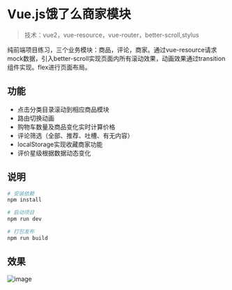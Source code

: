 # Vue.js饿了么商家模块

> 技术：vue2，vue-resource，vue-router，better-scroll,stylus

纯前端项目练习，三个业务模块：商品，评论，商家。通过vue-resource请求mock数据，引入better-scroll实现页面内所有滚动效果，动画效果通过transition组件实现。flex进行页面布局。
## 功能
* 点击分类目录滚动到相应商品模块
* 路由切换动画
* 购物车数量及商品变化实时计算价格
* 评论筛选（全部、推荐、吐槽、有无内容）
* localStorage实现收藏商家功能
* 评价星级根据数据动态变化


## 说明

``` bash
# 安装依赖
npm install

# 启动项目
npm run dev

# 打包发布
npm run build

```
## 效果
![image](https://github.com/capslocktao/private-project/blob/master/ele/ele_show.gif)

